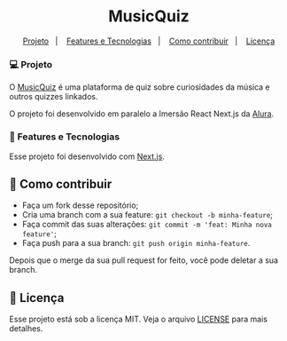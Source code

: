 <h1 align="center">
    MusicQuiz
</h1>

<p align="center">
  <a href="#-projeto">Projeto</a>&nbsp;&nbsp;&nbsp;|&nbsp;&nbsp;&nbsp;
  <a href="#-features-e-tecnologias">Features e Tecnologias</a>&nbsp;&nbsp;&nbsp;|&nbsp;&nbsp;&nbsp;
  <a href="#-como-contribuir">Como contribuir</a>&nbsp;&nbsp;&nbsp;|&nbsp;&nbsp;&nbsp;
  <a href="#-licença">Licença</a>
</p>

###  💻 Projeto

O [MusicQuiz](http://musicquiz.sidneibecker.com) é uma plataforma de quiz sobre curiosidades da música e outros quizzes linkados.

O projeto foi desenvolvido em paralelo a Imersão React Next.js da [Alura](https://www.alura.com.br/).

### 🚀 Features e Tecnologias

Esse projeto foi desenvolvido com [Next.js](https://nextjs.org/).

## 🤔 Como contribuir

- Faça um fork desse repositório;
- Cria uma branch com a sua feature: `git checkout -b minha-feature`;
- Faça commit das suas alterações: `git commit -m 'feat: Minha nova feature'`;
- Faça push para a sua branch: `git push origin minha-feature`.

Depois que o merge da sua pull request for feito, você pode deletar a sua branch.

## 📝 Licença

Esse projeto está sob a licença MIT. Veja o arquivo [LICENSE](LICENSE) para mais detalhes.

